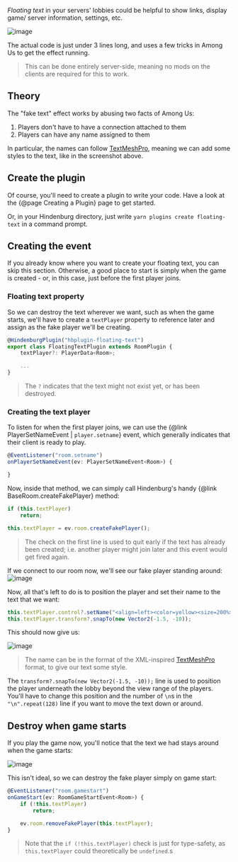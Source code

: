 _Floating text_ in your servers' lobbies could be helpful to show links, display game/ server information, settings, etc.

![image](https://user-images.githubusercontent.com/60631511/201536938-a9300ebf-836d-42b5-9178-f080bcf90868.png)

The actual code is just under 3 lines long, and uses a few tricks in Among Us to get the effect running.

> This can be done entirely server-side, meaning no mods on the clients are required for this to work.

## Theory
The "fake text" effect works by abusing two facts of Among Us:
1. Players don't have to have a connection attached to them
2. Players can have any name assigned to them

In particular, the names can follow [TextMeshPro](http://digitalnativestudios.com/textmeshpro/docs/rich-text/#page), meaning we can add some styles to the text, like in the screenshot above.

## Create the plugin
Of course, you'll need to create a plugin to write your code. Have a look at the {@page Creating a Plugin} page to get started.

Or, in your Hindenburg directory, just write `yarn plugins create floating-text` in a command prompt.

## Creating the event
If you already know where you want to create your floating text, you can skip this section. Otherwise, a good place to start is simply when the game is created - or, in this case, just before the first player joins.

### Floating text property
So we can destroy the text wherever we want, such as when the game starts, we'll have to create a `textPlayer` property to reference later and assign as the fake player we'll be creating.

```ts
@HindenburgPlugin("hbplugin-floating-text")
export class FloatingTextPlugin extends RoomPlugin {
    textPlayer?: PlayerData<Room>;

    ...
}
```

> The `?` indicates that the text might not exist yet, or has been destroyed.

### Creating the text player
To listen for when the first player joins, we can use the {@link PlayerSetNameEvent | `player.setname`} event, which generally indicates that their client is ready to play.

```ts
@EventListener("room.setname")
onPlayerSetNameEvent(ev: PlayerSetNameEvent<Room>) {

}
```

Now, inside that method, we can simply call Hindenburg's handy {@link BaseRoom.createFakePlayer} method:
```ts
if (this.textPlayer)
    return;

this.textPlayer = ev.room.createFakePlayer();
```

> The check on the first line is used to quit early if the text has already been created; i.e. another player might join later and this event would get fired again.

If we connect to our room now, we'll see our fake player standing around:
![image](https://user-images.githubusercontent.com/60631511/201537669-ad5b955b-c397-4748-9cbe-ec4d9406c3b2.png)

Now, all that's left to do is to position the player and set their name to the text that we want:
```ts
this.textPlayer.control?.setName("<align=left><color=yellow><size=200%>Welcome to the underground</size></color>\nHow was the fall?" + "\n".repeat(128));
this.textPlayer.transform?.snapTo(new Vector2(-1.5, -10));
```

This should now give us:

![image](https://user-images.githubusercontent.com/60631511/201537723-96ee5df9-b24d-4465-81e2-6090bba219f2.png)

> The name can be in the format of the XML-inspired [TextMeshPro](http://digitalnativestudios.com/textmeshpro/docs/rich-text/#page) format, to give our text some style.

The `transform?.snapTo(new Vector2(-1.5, -10));` line is used to position the player underneath the lobby beyond the view range of the players. You'll have to change this position and the number of `\n`s in the `"\n".repeat(128)` line if you want to move the text down or around.

## Destroy when game starts
If you play the game now, you'll notice that the text we had stays around when the game starts:

![image](https://user-images.githubusercontent.com/60631511/201548035-e1a20f9b-17de-474e-9fcf-17c8b735a463.png)

This isn't ideal, so we can destroy the fake player simply on game start:
```ts
@EventListener("room.gamestart")
onGameStart(ev: RoomGameStartEvent<Room>) {
    if (!this.textPlayer)
        return;

    ev.room.removeFakePlayer(this.textPlayer);
}
```

> Note that the `if (!this.textPlayer)` check is just for type-safety, as `this.textPlayer` could theoretically be `undefined`.s
